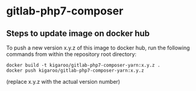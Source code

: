 # gitlab-php7-composer

## Steps to update image on docker hub

To push a new version x.y.z of this image to docker hub, run the following commands from within the repository root directory:

```
docker build -t kigaroo/gitlab-php7-composer-yarn:x.y.z .
docker push kigaroo/gitlab-php7-composer-yarn:x.y.z
```

(replace x.y.z with the actual version number)
